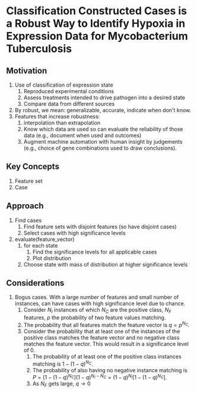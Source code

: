 # Classification Constructed Cases is a Robust Way to Identify Hypoxia in Expression Data for Mycobacterium Tuberculosis
## Motivation
1. Use of classification of expression state
   1. Reproduced experimental conditions
   2. Assess treatments intended to drive pathogen into a desired state
   3. Compare data from different sources
1. By robust, we mean: generalizable, accurate, indicate when don't know.
1. Features that increase robustness:
   1. interpolation than extrapolation
   2. Know which data are used so can evaluate the reliability of those data (e.g., document when used and outcomes)
   3. Augment machine automation with human insight by judgements (e.g., choice of gene combinations used to draw conclusions).

## Key Concepts
1. Feature set
2. Case

## Approach
1. Find cases
   1. Find feature sets with disjoint features (so have disjoint cases)
   2. Select cases with high significance levels
1. evaluate(feature_vector)
   1. for each state
      1. Find the significance levels for all applicable cases
      1. Plot distribution
   1. Choose state with mass of distribution at higher significance levels

## Considerations
1. Bogus cases. With a large number of features and small number of instances, can have cases with high significance level due to chance.
   1. Consider $N_I$ instances of which $N_C$ are the positive class, $N_F$ features, $p$ the probability of two feature values matching.
   2. The probability that all features match the feature vector is $q = p^{N_C}$.
   3. Consider the probability that at least one of the instances of the positive class matches the feature vector and no negative class matches the feature vector. This would result in a significance level of 0.
      1. The probability of at least one of the positive class instances matching is $1 - (1 - q)^{N_C}$.
      2. The probability of also having no negative instance matching is $P = [1 - (1 - q)^{N_C}](1-q)^{N_I-N_C} = (1 -q)^{N_I}[1 - (1-q)^{N_C}]$.
      3. As $N_F$ gets large, $q \rightarrow 0$
